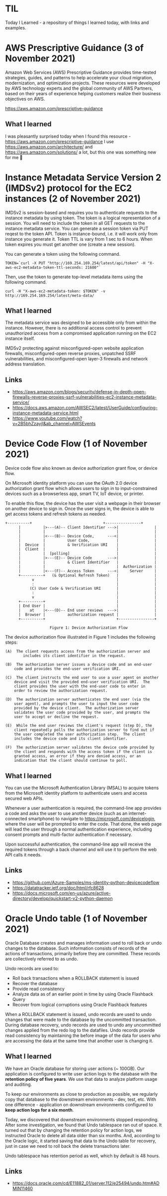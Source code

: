 # TIL
Today I Learned - a repository of things I learned today, with links and examples.

# AWS Prescriptive Guidance (3 of November 2021)
Amazon Web Services (AWS) Prescriptive Guidance provides time-tested strategies, guides, and patterns to help accelerate your cloud migration, modernization, and optimization projects. These resources were developed by AWS technology experts and the global community of AWS Partners, based on their years of experience helping customers realize their business objectives on AWS.

https://aws.amazon.com/prescriptive-guidance


## What I learned
I was pleasantly surprised today when I found this resource - https://aws.amazon.com/prescriptive-guidance
I use https://aws.amazon.com/architecture/ and https://aws.amazon.com/solutions/ a lot, but this one was something new for me :clown_face:


# Instance Metadata Service Version 2 (IMDSv2) protocol for the EC2 instances (2 of November 2021)
IMDSv2 is session-based and requires you to authenticate requests to the instance metadata by using token. The token is a logical representation of a session. You will need to include the token in all GET requests to the instance metadata service.
You can generate a session token via PUT reqest to the token API. Token is instance-bound, i.e. it will work only from instance you generate it. Token TTL is vary from 1 sec to 6 hours. When token expires you must get another one (create a new session).

You can generate a token using the following command.
```
TOKEN=`curl -X PUT "http://169.254.169.254/latest/api/token" -H "X-aws-ec2-metadata-token-ttl-seconds: 21600"`
```

Then, use the token to generate top-level metadata items using the following command.
```
curl -H "X-aws-ec2-metadata-token: $TOKEN" -v http://169.254.169.254/latest/meta-data/
```

## What I learned
The metadata service was designed to be accessible only from within the instance. However, there is no additional access control to prevent unauthorized access from a compromised application running on the EC2 instance itself.

IMDSv2 protecting against misconfigured-open website application firewalls, misconfigured-open reverse proxies, unpatched SSRF vulnerabilities, and misconfigured-open layer-3 firewalls and network address translation.



## Links
- https://aws.amazon.com/blogs/security/defense-in-depth-open-firewalls-reverse-proxies-ssrf-vulnerabilities-ec2-instance-metadata-service/
- https://docs.aws.amazon.com/AWSEC2/latest/UserGuide/configuring-instance-metadata-service.html
- https://www.youtube.com/watch?v=2B5bhZzayjI&ab_channel=AWSEvents


# Device Code Flow (1 of November 2021)
Device code flow also known as device authorization grant flow, or device flow.

On Microsoft identity platform you can use the OAuth 2.0 device authorization grant flow which allows users to sign in to input-constrained devices such as a browserless app, smart TV, IoT device, or printer. 

To enable this flow, the device has the user visit a webpage in their browser on another device to sign in. Once the user signs in, the device is able to get access tokens and refresh tokens as needed.

```
+----------+                                +----------------+
      |          |>---(A)-- Client Identifier --->|                |
      |          |                                |                |
      |          |<---(B)-- Device Code,      ---<|                |
      |          |          User Code,            |                |
      |  Device  |          & Verification URI    |                |
      |  Client  |                                |                |
      |          |  [polling]                     |                |
      |          |>---(E)-- Device Code       --->|                |
      |          |          & Client Identifier   |                |
      |          |                                |  Authorization |
      |          |<---(F)-- Access Token      ---<|     Server     |
      +----------+   (& Optional Refresh Token)   |                |
            v                                     |                |
            :                                     |                |
           (C) User Code & Verification URI       |                |
            :                                     |                |
            v                                     |                |
      +----------+                                |                |
      | End User |                                |                |
      |    at    |<---(D)-- End user reviews  --->|                |
      |  Browser |          authorization request |                |
      +----------+                                +----------------+

                    Figure 1: Device Authorization Flow
```

The device authorization flow illustrated in Figure 1 includes the following steps:
```
(A)  The client requests access from the authorization server and
        includes its client identifier in the request.

(B)  The authorization server issues a device code and an end-user
    code and provides the end-user verification URI.

(C)  The client instructs the end user to use a user agent on another
    device and visit the provided end-user verification URI.  The
    client provides the user with the end-user code to enter in
    order to review the authorization request.

(D)  The authorization server authenticates the end user (via the
    user agent), and prompts the user to input the user code
    provided by the device client.  The authorization server
    validates the user code provided by the user, and prompts the
    user to accept or decline the request.

(E)  While the end user reviews the client's request (step D), the
    client repeatedly polls the authorization server to find out if
    the user completed the user authorization step.  The client
    includes the device code and its client identifier.

(F)  The authorization server validates the device code provided by
    the client and responds with the access token if the client is
    granted access, an error if they are denied access, or an
    indication that the client should continue to poll.
```


## What I learned
You can use the Microsoft Authentication Library (MSAL) to acquire tokens from the Microsoft identity platform to authenticate users and access secured web APIs.

Whenever a user authentication is required, the command-line app provides a code and asks the user to use another device (such as an internet-connected smartphone) to navigate to https://microsoft.com/devicelogin, where the user will be prompted to enter the code. That done, the web page will lead the user through a normal authentication experience, including consent prompts and multi-factor authentication if necessary.

Upon successful authentication, the command-line app will receive the required tokens through a back channel and will use it to perform the web API calls it needs.


## Links
- https://github.com/Azure-Samples/ms-identity-python-devicecodeflow
- https://datatracker.ietf.org/doc/html/rfc8628
- https://docs.microsoft.com/en-us/azure/active-directory/develop/quickstart-v2-python-daemon


# Oracle Undo table (1 of November 2021)
Oracle Database creates and manages information used to roll back or undo changes to the database. Such information consists of records of the actions of transactions, primarily before they are committed. These records are collectively referred to as undo.

Undo records are used to:

* Roll back transactions when a ROLLBACK statement is issued
* Recover the database
* Provide read consistency
* Analyze data as of an earlier point in time by using Oracle Flashback Query
* Recover from logical corruptions using Oracle Flashback features

When a ROLLBACK statement is issued, undo records are used to undo changes that were made to the database by the uncommitted transaction. During database recovery, undo records are used to undo any uncommitted changes applied from the redo log to the datafiles. Undo records provide read consistency by maintaining the before image of the data for users who are accessing the data at the same time that another user is changing it.



## What I learned
We have an Oracle database for storing user actions (~ 100GB). Our application is configured to write user action logs to the database with the **retention policy of five years**. We use that data to analyze platform usage and auditing. 

To keep our environments as close to production as possible, we regularly copy that database to the downstream environments - dev, test, etc.
With one difference - application on downstream environments configured to **keep action logs for a six month**.

Today, we discovered that downstream environments stopped responding. After some investigation, we found that Undo tablespace ran out of space. It turned out that by changing the retention policy for action logs, we instructed Oracle to delete all data older than six months. And, according to the Oracle logic, it started saving that data to the Undo table for recovery, just in case we need to roll back the delete transactions later. 

Undo tablespace has retention period as well, which by default is 48 hours.

## Links
- https://docs.oracle.com/cd/E11882_01/server.112/e25494/undo.htm#ADMIN11460



